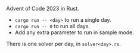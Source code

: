 Advent of Code 2023 in Rust.

- `cargo run -- <day>` to run a single day.
- `cargo run -- 0` to run all days.
- Add any extra parameter to run in sample mode. 

There is one solver per day, in `solver<day>.rs`.
